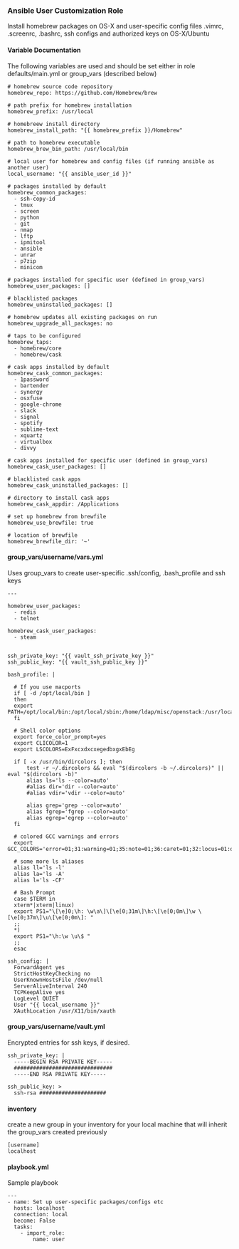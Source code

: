 ### Ansible User Customization Role
Install homebrew packages on OS-X and user-specific config files .vimrc, .screenrc, .bashrc, ssh configs and authorized keys on OS-X/Ubuntu


#### Variable Documentation
The following variables are used and should be set either in role defaults/main.yml or group_vars (described below)

```
# homebrew source code repository
homebrew_repo: https://github.com/Homebrew/brew

# path prefix for homebrew installation
homebrew_prefix: /usr/local

# homebreew install directory
homebrew_install_path: "{{ homebrew_prefix }}/Homebrew"

# path to homebrew executable
homebrew_brew_bin_path: /usr/local/bin

# local user for homebrew and config files (if running ansible as another user)
local_username: "{{ ansible_user_id }}"

# packages installed by default
homebrew_common_packages:
  - ssh-copy-id
  - tmux
  - screen
  - python
  - git
  - nmap
  - lftp
  - ipmitool
  - ansible
  - unrar
  - p7zip
  - minicom

# packages installed for specific user (defined in group_vars)
homebrew_user_packages: []

# blacklisted packages
homebrew_uninstalled_packages: []

# homebrew updates all existing packages on run
homebrew_upgrade_all_packages: no

# taps to be configured
homebrew_taps:
  - homebrew/core
  - homebrew/cask

# cask apps installed by default
homebrew_cask_common_packages:
  - 1password
  - bartender
  - synergy
  - osxfuse
  - google-chrome
  - slack
  - signal
  - spotify
  - sublime-text
  - xquartz
  - virtualbox
  - divvy

# cask apps installed for specific user (defined in group_vars)
homebrew_cask_user_packages: []

# blacklisted cask apps
homebrew_cask_uninstalled_packages: []

# directory to install cask apps
homebrew_cask_appdir: /Applications

# set up homebrew from brewfile
homebrew_use_brewfile: true

# location of brewfile
homebrew_brewfile_dir: '~'

```


#### group_vars/username/vars.yml
Uses group_vars to create user-specific .ssh/config, .bash_profile and ssh keys

```
---

homebrew_user_packages:
  - redis
  - telnet

homebrew_cask_user_packages:
  - steam


ssh_private_key: "{{ vault_ssh_private_key }}"
ssh_public_key: "{{ vault_ssh_public_key }}"

bash_profile: |

  # If you use macports
  if [ -d /opt/local/bin ]
  then
  export PATH=/opt/local/bin:/opt/local/sbin:/home/ldap/misc/openstack:/usr/local/Cellar:/usr/local/bin:$PATH
  fi

  # Shell color options
  export force_color_prompt=yes
  export CLICOLOR=1
  export LSCOLORS=ExFxcxdxcxegedbxgxEbEg

  if [ -x /usr/bin/dircolors ]; then
      test -r ~/.dircolors && eval "$(dircolors -b ~/.dircolors)" || eval "$(dircolors -b)"
      alias ls='ls --color=auto'
      #alias dir='dir --color=auto'
      #alias vdir='vdir --color=auto'

      alias grep='grep --color=auto'
      alias fgrep='fgrep --color=auto'
      alias egrep='egrep --color=auto'
  fi

  # colored GCC warnings and errors
  export GCC_COLORS='error=01;31:warning=01;35:note=01;36:caret=01;32:locus=01:quote=01'

  # some more ls aliases
  alias ll='ls -l'
  alias la='ls -A'
  alias l='ls -CF'

  # Bash Prompt
  case $TERM in
  xterm*|xterm|linux)
  export PS1="\[\e]0;\h: \w\a\]\[\e[0;31m\]\h:\[\e[0;0m\]\w \[\e[0;37m\]\u\[\e[0;0m\]: "
  ;;
  *)
  export PS1="\h:\w \u\$ "
  ;;
  esac

ssh_config: |
  ForwardAgent yes
  StrictHostKeyChecking no
  UserKnownHostsFile /dev/null
  ServerAliveInterval 240
  TCPKeepAlive yes
  LogLevel QUIET
  User "{{ local_username }}"
  XAuthLocation /usr/X11/bin/xauth
```

#### group_vars/username/vault.yml
Encrypted entries for ssh keys, if desired.

```
ssh_private_key: |
  -----BEGIN RSA PRIVATE KEY-----
  ###############################
  -----END RSA PRIVATE KEY-----

ssh_public_key: >
  ssh-rsa #####################
```

#### inventory
create a new group in your inventory for your local machine that will inherit the group_vars created previously

```
[username]
localhost
```

#### playbook.yml
Sample playbook

```
---
- name: Set up user-specific packages/configs etc
  hosts: localhost
  connection: local
  become: False
  tasks:
    - import_role:
        name: user
```
